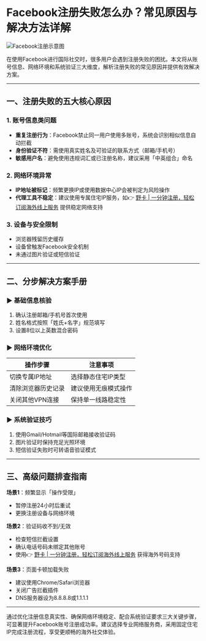 # Facebook注册失败怎么办？常见原因与解决方法详解

![Facebook注册示意图](https://bbtdd.com/wp-content/uploads/img/1991960789.webp)

在使用Facebook进行国际社交时，很多用户会遇到注册失败的困扰。本文将从账号信息、网络环境和系统验证三大维度，解析注册失败的常见原因并提供有效解决方案。

---

## 一、注册失败的五大核心原因

### 1. 账号信息类问题
- **重复注册行为**：Facebook禁止同一用户使用多账号，系统会识别相似信息自动拦截
- **身份验证不符**：需使用真实姓名及可验证的联系方式（邮箱/手机号）
- **敏感用户名**：避免使用违规词汇或已注册名称，建议采用「中英组合」命名

### 2. 网络环境异常
- **IP地址被标记**：频繁更换IP或使用数据中心IP会被判定为风险操作
- **代理工具不稳定**：建议使用专属住宅IP服务，如👉 [野卡 | 一分钟注册，轻松订阅海外线上服务](https://bbtdd.com/yeka) 提供稳定网络支持

### 3. 设备与安全限制
- 浏览器残留历史缓存
- 设备曾触发Facebook安全机制
- 未通过图片验证或短信验证

---

## 二、分步解决方案手册

### ▶ 基础信息核验
1. 确认注册邮箱/手机号首次使用
2. 姓名格式按照「姓氏+名字」规范填写
3. 设置8位以上英数混合密码

### ▶ 网络环境优化
| 操作步骤                | 注意事项                  |
|-------------------------|-------------------------|
| 切换专属IP地址          | 选择静态住宅IP类型       |
| 清除浏览器历史记录      | 建议使用无痕模式操作     |
| 关闭其他VPN连接         | 保持单一线路稳定性       |

### ▶ 系统验证技巧
1. 使用Gmail/Hotmail等国际邮箱接收验证码
2. 图片验证时保持充足光照环境
3. 短信验证失败时可转语音验证模式

---

## 三、高级问题排查指南

**场景1**：频繁显示「操作受限」
- 暂停注册24小时后重试
- 更换注册设备与网络环境

**场景2**：验证码收不到/无效
- 检查短信拦截设置
- 确认电话号码未绑定其他账号
- 使用👉 [野卡 | 一分钟注册，轻松订阅海外线上服务](https://bbtdd.com/yeka) 获得海外号码支持

**场景3**：页面卡顿加载失败
- 建议使用Chrome/Safari浏览器
- 关闭广告拦截插件
- DNS服务器设为8.8.8.8或1.1.1.1

---

通过优化注册信息真实性、确保网络环境稳定、配合系统验证要求三大关键步骤，可显著提升Facebook账号注册成功率。建议选择专业网络服务商，采用固定住宅IP完成注册流程，享受更顺畅的海外社交体验。
